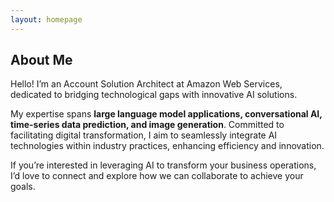```yaml
---
layout: homepage
---
```


## About Me
<!-- 
Hi! I am a first-year graduate student in Information Systems Management at Carnegie Mellon University expected to graduate in December 2023. Before joining CMU, I obtained a Bachelor of Science in Computer Science at The Hong Kong Polytechnic University with the First Class Honours in June 2022. 

I am fortunate to work with [Sherry Tongshuang Wu](https://www.cs.cmu.edu/~sherryw/) for NLP dataset characterization. I'm a versatile AI & Software Engineer interested in developing State-of-the-Art AI Solutions for anyone to use and adapt. I have experiences in LLM application and Evaluation, Open-domain Chatbot System, and Time-series Data Prediction. -->

Hello! I’m an Account Solution Architect at Amazon Web Services, dedicated to bridging technological gaps with innovative AI solutions. <br> 

My expertise spans **large language model applications, conversational AI, time-series data prediction, and image generation**. Committed to facilitating digital transformation, I aim to seamlessly integrate AI technologies within industry practices, enhancing efficiency and innovation. <br>

If you’re interested in leveraging AI to transform your business operations, I’d love to connect and explore how we can collaborate to achieve your goals.


<!--- ## Research Interests --->
<!--- - **Computer Vision:** image recognition, image generation, video captioning --->
<!--- - **Machine Learning:** meta-learning, incremental learning, transfer learning --->

<!-- ## News
- **[Oct. 2023]** First-ever paper in adversariality accepted (at IJCNLP-AACL 2023)! We show NLP dataset characterization metrics are valuable for adversarial measurements.
- **[Aug. 2023]** Started my capstone study at [Bayer](https://www.bayer.com/en/) for myRadiology360 cross-platform mobile application development.
- **[May 2023]** Started a summer internship at [HKUST VisLab](http://vis.cse.ust.hk/) working on LLM-empowered reverse engineering for visualization. -->

<!-- {% include_relative _includes/projects.md %} 

<!-- {% include_relative _includes/publications.md %} -->

<!--- {% include_relative _includes/services.md %} --->


<!-- ## Publications -->
<!-- Measuring Adversarial Datasets (paper, codes) <br>  -->
<!-- Yuanchen Bai*, Raoyi Huang*, Vijay Viswanathan, Tzu-Sheng Kuo, Tongshuang Wu <br> -->
<!-- IJCNLP-AACL 2023 -->
